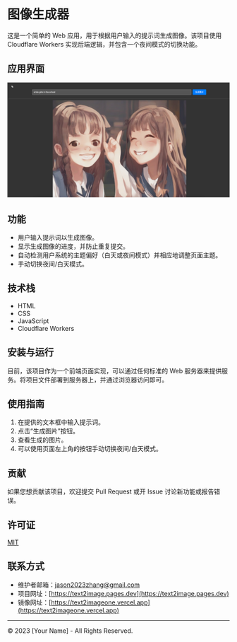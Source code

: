 # 图像生成器

这是一个简单的 Web 应用，用于根据用户输入的提示词生成图像。该项目使用 Cloudflare Workers 实现后端逻辑，并包含一个夜间模式的切换功能。

## 应用界面

![应用截图](https://github.com/junxinzhang/text2image/blob/main/screenshot/img.png)


## 功能

- 用户输入提示词以生成图像。
- 显示生成图像的进度，并防止重复提交。
- 自动检测用户系统的主题偏好（白天或夜间模式）并相应地调整页面主题。
- 手动切换夜间/白天模式。

## 技术栈

- HTML
- CSS
- JavaScript
- Cloudflare Workers

## 安装与运行

目前，该项目作为一个前端页面实现，可以通过任何标准的 Web 服务器来提供服务。将项目文件部署到服务器上，并通过浏览器访问即可。

## 使用指南

1. 在提供的文本框中输入提示词。
2. 点击“生成图片”按钮。
3. 查看生成的图片。
4. 可以使用页面左上角的按钮手动切换夜间/白天模式。

## 贡献

如果您想贡献该项目，欢迎提交 Pull Request 或开 Issue 讨论新功能或报告错误。

## 许可证

[MIT](LICENSE)

## 联系方式

- 维护者邮箱：[jason2023zhang@gmail.com](mailto:jason2023zhang@gmail.com)
- 项目网址：[https://text2image.pages.dev](https://text2image.pages.dev)
- 镜像网址：[https://text2imageone.vercel.app](https://text2imageone.vercel.app)

---

© 2023 [Your Name] - All Rights Reserved.
